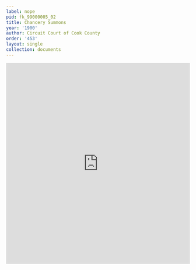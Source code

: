 ```yaml
---
label: nope
pid: fk_99000005_02
title: Chancery Summons
year: '1900'
author: Circuit Court of Cook County
order: '453'
layout: single
collection: documents
---
```

<iframe src="https://northwestern.app.box.com/embed/s/s7a6rr69qo0mxg297xrf3kkp5x8zp5rr?sortColumn=date&view=list" width="100%" height="550" frameborder="0" allowfullscreen webkitallowfullscreen msallowfullscreen></iframe>
